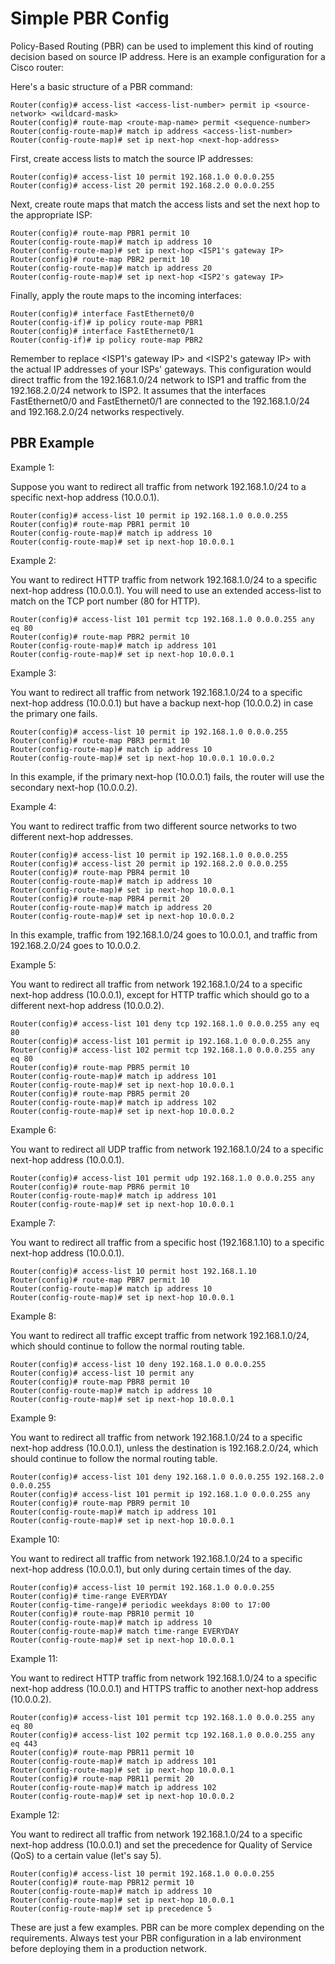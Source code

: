 # Simple PBR Config

Policy-Based Routing (PBR) can be used to implement this kind of routing decision based on source IP address. Here is an example configuration for a Cisco router:

Here's a basic structure of a PBR command:
```
Router(config)# access-list <access-list-number> permit ip <source-network> <wildcard-mask>
Router(config)# route-map <route-map-name> permit <sequence-number>
Router(config-route-map)# match ip address <access-list-number>
Router(config-route-map)# set ip next-hop <next-hop-address>
```

First, create access lists to match the source IP addresses:
```
Router(config)# access-list 10 permit 192.168.1.0 0.0.0.255
Router(config)# access-list 20 permit 192.168.2.0 0.0.0.255
```
Next, create route maps that match the access lists and set the next hop to the appropriate ISP:
```
Router(config)# route-map PBR1 permit 10
Router(config-route-map)# match ip address 10
Router(config-route-map)# set ip next-hop <ISP1's gateway IP>
Router(config)# route-map PBR2 permit 10
Router(config-route-map)# match ip address 20
Router(config-route-map)# set ip next-hop <ISP2's gateway IP>
```
Finally, apply the route maps to the incoming interfaces:
```
Router(config)# interface FastEthernet0/0
Router(config-if)# ip policy route-map PBR1
Router(config)# interface FastEthernet0/1
Router(config-if)# ip policy route-map PBR2
```
Remember to replace <ISP1's gateway IP> and <ISP2's gateway IP> with the actual IP addresses of your ISPs' gateways.
This configuration would direct traffic from the 192.168.1.0/24 network to ISP1 and traffic from the 192.168.2.0/24 network to ISP2. It assumes that the interfaces FastEthernet0/0 and FastEthernet0/1 are connected to the 192.168.1.0/24 and 192.168.2.0/24 networks respectively.

## PBR Example

Example 1:

Suppose you want to redirect all traffic from network 192.168.1.0/24 to a specific next-hop address (10.0.0.1).
```
Router(config)# access-list 10 permit ip 192.168.1.0 0.0.0.255
Router(config)# route-map PBR1 permit 10
Router(config-route-map)# match ip address 10
Router(config-route-map)# set ip next-hop 10.0.0.1
```
Example 2:

You want to redirect HTTP traffic from network 192.168.1.0/24 to a specific next-hop address (10.0.0.1). You will need to use an extended access-list to match on the TCP port number (80 for HTTP).
```
Router(config)# access-list 101 permit tcp 192.168.1.0 0.0.0.255 any eq 80
Router(config)# route-map PBR2 permit 10
Router(config-route-map)# match ip address 101
Router(config-route-map)# set ip next-hop 10.0.0.1
```
Example 3:

You want to redirect all traffic from network 192.168.1.0/24 to a specific next-hop address (10.0.0.1) but have a backup next-hop (10.0.0.2) in case the primary one fails.
```
Router(config)# access-list 10 permit ip 192.168.1.0 0.0.0.255
Router(config)# route-map PBR3 permit 10
Router(config-route-map)# match ip address 10
Router(config-route-map)# set ip next-hop 10.0.0.1 10.0.0.2
```
In this example, if the primary next-hop (10.0.0.1) fails, the router will use the secondary next-hop (10.0.0.2).

Example 4:

You want to redirect traffic from two different source networks to two different next-hop addresses.
```
Router(config)# access-list 10 permit ip 192.168.1.0 0.0.0.255
Router(config)# access-list 20 permit ip 192.168.2.0 0.0.0.255
Router(config)# route-map PBR4 permit 10
Router(config-route-map)# match ip address 10
Router(config-route-map)# set ip next-hop 10.0.0.1
Router(config)# route-map PBR4 permit 20
Router(config-route-map)# match ip address 20
Router(config-route-map)# set ip next-hop 10.0.0.2
```
In this example, traffic from 192.168.1.0/24 goes to 10.0.0.1, and traffic from 192.168.2.0/24 goes to 10.0.0.2. 

Example 5:

You want to redirect all traffic from network 192.168.1.0/24 to a specific next-hop address (10.0.0.1), except for HTTP traffic which should go to a different next-hop address (10.0.0.2).
```
Router(config)# access-list 101 deny tcp 192.168.1.0 0.0.0.255 any eq 80
Router(config)# access-list 101 permit ip 192.168.1.0 0.0.0.255 any
Router(config)# access-list 102 permit tcp 192.168.1.0 0.0.0.255 any eq 80
Router(config)# route-map PBR5 permit 10
Router(config-route-map)# match ip address 101
Router(config-route-map)# set ip next-hop 10.0.0.1
Router(config)# route-map PBR5 permit 20
Router(config-route-map)# match ip address 102
Router(config-route-map)# set ip next-hop 10.0.0.2
```
Example 6:

You want to redirect all UDP traffic from network 192.168.1.0/24 to a specific next-hop address (10.0.0.1).
```
Router(config)# access-list 101 permit udp 192.168.1.0 0.0.0.255 any
Router(config)# route-map PBR6 permit 10
Router(config-route-map)# match ip address 101
Router(config-route-map)# set ip next-hop 10.0.0.1
```
Example 7:

You want to redirect all traffic from a specific host (192.168.1.10) to a specific next-hop address (10.0.0.1).
```
Router(config)# access-list 10 permit host 192.168.1.10
Router(config)# route-map PBR7 permit 10
Router(config-route-map)# match ip address 10
Router(config-route-map)# set ip next-hop 10.0.0.1
```
Example 8:

You want to redirect all traffic except traffic from network 192.168.1.0/24, which should continue to follow the normal routing table.
```
Router(config)# access-list 10 deny 192.168.1.0 0.0.0.255
Router(config)# access-list 10 permit any
Router(config)# route-map PBR8 permit 10
Router(config-route-map)# match ip address 10
Router(config-route-map)# set ip next-hop 10.0.0.1
```
Example 9:

You want to redirect all traffic from network 192.168.1.0/24 to a specific next-hop address (10.0.0.1), unless the destination is 192.168.2.0/24, which should continue to follow the normal routing table.
```
Router(config)# access-list 101 deny 192.168.1.0 0.0.0.255 192.168.2.0 0.0.0.255
Router(config)# access-list 101 permit ip 192.168.1.0 0.0.0.255 any
Router(config)# route-map PBR9 permit 10
Router(config-route-map)# match ip address 101
Router(config-route-map)# set ip next-hop 10.0.0.1
```
Example 10:

You want to redirect all traffic from network 192.168.1.0/24 to a specific next-hop address (10.0.0.1), but only during certain times of the day.
```
Router(config)# access-list 10 permit 192.168.1.0 0.0.0.255
Router(config)# time-range EVERYDAY
Router(config-time-range)# periodic weekdays 8:00 to 17:00
Router(config)# route-map PBR10 permit 10
Router(config-route-map)# match ip address 10
Router(config-route-map)# match time-range EVERYDAY
Router(config-route-map)# set ip next-hop 10.0.0.1
```
Example 11:

You want to redirect HTTP traffic from network 192.168.1.0/24 to a specific next-hop address (10.0.0.1) and HTTPS traffic to another next-hop address (10.0.0.2).
```
Router(config)# access-list 101 permit tcp 192.168.1.0 0.0.0.255 any eq 80
Router(config)# access-list 102 permit tcp 192.168.1.0 0.0.0.255 any eq 443
Router(config)# route-map PBR11 permit 10
Router(config-route-map)# match ip address 101
Router(config-route-map)# set ip next-hop 10.0.0.1
Router(config)# route-map PBR11 permit 20
Router(config-route-map)# match ip address 102
Router(config-route-map)# set ip next-hop 10.0.0.2
```
Example 12:

You want to redirect all traffic from network 192.168.1.0/24 to a specific next-hop address (10.0.0.1) and set the precedence for Quality of Service (QoS) to a certain value (let's say 5).
```
Router(config)# access-list 10 permit 192.168.1.0 0.0.0.255
Router(config)# route-map PBR12 permit 10
Router(config-route-map)# match ip address 10
Router(config-route-map)# set ip next-hop 10.0.0.1
Router(config-route-map)# set ip precedence 5
```
These are just a few examples. PBR can be more complex depending on the requirements. Always test your PBR configuration in a lab environment before deploying them in a production network.
